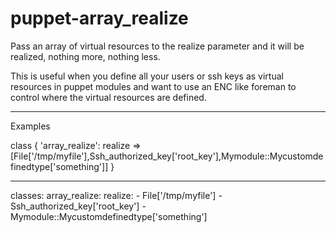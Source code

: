 # puppet-array_realize

Pass an array of virtual resources to the realize parameter and it will be realized, nothing more, nothing less.

This is useful when you define all your users or ssh keys as virtual resources in puppet modules and want to use an ENC like foreman to control where the virtual resources are defined.

---

Examples

class { 'array_realize':
  realize => [File['/tmp/myfile'],Ssh_authorized_key['root_key'],Mymodule::Mycustomdefinedtype['something']]
}

---
classes:
  array_realize:
    realize:
      - File['/tmp/myfile']
      - Ssh_authorized_key['root_key']
      - Mymodule::Mycustomdefinedtype['something']
